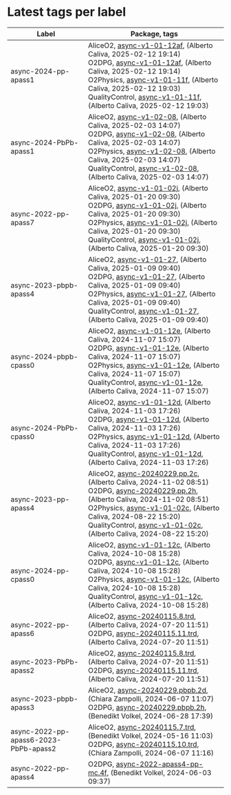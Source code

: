 # Latest tags per label

| Label | Package, tags |
| --- | --- |
| async-2024-pp-apass1 | AliceO2, [async-v1-01-12af](https://github.com/AliceO2Group/AliceO2/tree/async-v1-01-12af), (Alberto Caliva, 2025-02-12 19:14)<br>O2DPG, [async-v1-01-12af](https://github.com/AliceO2Group/O2DPG/tree/async-v1-01-12af), (Alberto Caliva, 2025-02-12 19:14)<br>O2Physics, [async-v1-01-11f](https://github.com/AliceO2Group/O2Physics/tree/async-v1-01-11f), (Alberto Caliva, 2025-02-12 19:03)<br>QualityControl, [async-v1-01-11f](https://github.com/AliceO2Group/QualityControl/tree/async-v1-01-11f), (Alberto Caliva, 2025-02-12 19:03) |
| async-2024-PbPb-apass1 | AliceO2, [async-v1-02-08](https://github.com/AliceO2Group/AliceO2/tree/async-v1-02-08), (Alberto Caliva, 2025-02-03 14:07)<br>O2DPG, [async-v1-02-08](https://github.com/AliceO2Group/O2DPG/tree/async-v1-02-08), (Alberto Caliva, 2025-02-03 14:07)<br>O2Physics, [async-v1-02-08](https://github.com/AliceO2Group/O2Physics/tree/async-v1-02-08), (Alberto Caliva, 2025-02-03 14:07)<br>QualityControl, [async-v1-02-08](https://github.com/AliceO2Group/QualityControl/tree/async-v1-02-08), (Alberto Caliva, 2025-02-03 14:07) |
| async-2022-pp-apass7 | AliceO2, [async-v1-01-02j](https://github.com/AliceO2Group/AliceO2/tree/async-v1-01-02j), (Alberto Caliva, 2025-01-20 09:30)<br>O2DPG, [async-v1-01-02j](https://github.com/AliceO2Group/O2DPG/tree/async-v1-01-02j), (Alberto Caliva, 2025-01-20 09:30)<br>O2Physics, [async-v1-01-02j](https://github.com/AliceO2Group/O2Physics/tree/async-v1-01-02j), (Alberto Caliva, 2025-01-20 09:30)<br>QualityControl, [async-v1-01-02j](https://github.com/AliceO2Group/QualityControl/tree/async-v1-01-02j), (Alberto Caliva, 2025-01-20 09:30) |
| async-2023-pbpb-apass4 | AliceO2, [async-v1-01-27](https://github.com/AliceO2Group/AliceO2/tree/async-v1-01-27), (Alberto Caliva, 2025-01-09 09:40)<br>O2DPG, [async-v1-01-27](https://github.com/AliceO2Group/O2DPG/tree/async-v1-01-27), (Alberto Caliva, 2025-01-09 09:40)<br>O2Physics, [async-v1-01-27](https://github.com/AliceO2Group/O2Physics/tree/async-v1-01-27), (Alberto Caliva, 2025-01-09 09:40)<br>QualityControl, [async-v1-01-27](https://github.com/AliceO2Group/QualityControl/tree/async-v1-01-27), (Alberto Caliva, 2025-01-09 09:40) |
| async-2024-pbpb-cpass0 | AliceO2, [async-v1-01-12e](https://github.com/AliceO2Group/AliceO2/tree/async-v1-01-12e), (Alberto Caliva, 2024-11-07 15:07)<br>O2DPG, [async-v1-01-12e](https://github.com/AliceO2Group/O2DPG/tree/async-v1-01-12e), (Alberto Caliva, 2024-11-07 15:07)<br>O2Physics, [async-v1-01-12e](https://github.com/AliceO2Group/O2Physics/tree/async-v1-01-12e), (Alberto Caliva, 2024-11-07 15:07)<br>QualityControl, [async-v1-01-12e](https://github.com/AliceO2Group/QualityControl/tree/async-v1-01-12e), (Alberto Caliva, 2024-11-07 15:07) |
| async-2024-PbPb-cpass0 | AliceO2, [async-v1-01-12d](https://github.com/AliceO2Group/AliceO2/tree/async-v1-01-12d), (Alberto Caliva, 2024-11-03 17:26)<br>O2DPG, [async-v1-01-12d](https://github.com/AliceO2Group/O2DPG/tree/async-v1-01-12d), (Alberto Caliva, 2024-11-03 17:26)<br>O2Physics, [async-v1-01-12d](https://github.com/AliceO2Group/O2Physics/tree/async-v1-01-12d), (Alberto Caliva, 2024-11-03 17:26)<br>QualityControl, [async-v1-01-12d](https://github.com/AliceO2Group/QualityControl/tree/async-v1-01-12d), (Alberto Caliva, 2024-11-03 17:26) |
| async-2023-pp-apass4 | AliceO2, [async-20240229.pp.2c](https://github.com/AliceO2Group/AliceO2/tree/async-20240229.pp.2c), (Alberto Caliva, 2024-11-02 08:51)<br>O2DPG, [async-20240229.pp.2h](https://github.com/AliceO2Group/O2DPG/tree/async-20240229.pp.2h), (Alberto Caliva, 2024-11-02 08:51)<br>O2Physics, [async-v1-01-02c](https://github.com/AliceO2Group/O2Physics/tree/async-v1-01-02c), (Alberto Caliva, 2024-08-22 15:20)<br>QualityControl, [async-v1-01-02c](https://github.com/AliceO2Group/QualityControl/tree/async-v1-01-02c), (Alberto Caliva, 2024-08-22 15:20) |
| async-2024-pp-cpass0 | AliceO2, [async-v1-01-12c](https://github.com/AliceO2Group/AliceO2/tree/async-v1-01-12c), (Alberto Caliva, 2024-10-08 15:28)<br>O2DPG, [async-v1-01-12c](https://github.com/AliceO2Group/O2DPG/tree/async-v1-01-12c), (Alberto Caliva, 2024-10-08 15:28)<br>O2Physics, [async-v1-01-12c](https://github.com/AliceO2Group/O2Physics/tree/async-v1-01-12c), (Alberto Caliva, 2024-10-08 15:28)<br>QualityControl, [async-v1-01-12c](https://github.com/AliceO2Group/QualityControl/tree/async-v1-01-12c), (Alberto Caliva, 2024-10-08 15:28) |
| async-2022-pp-apass6 | AliceO2, [async-20240115.8.trd](https://github.com/AliceO2Group/AliceO2/tree/async-20240115.8.trd), (Alberto Caliva, 2024-07-20 11:51)<br>O2DPG, [async-20240115.11.trd](https://github.com/AliceO2Group/O2DPG/tree/async-20240115.11.trd), (Alberto Caliva, 2024-07-20 11:51) |
| async-2023-PbPb-apass2 | AliceO2, [async-20240115.8.trd](https://github.com/AliceO2Group/AliceO2/tree/async-20240115.8.trd), (Alberto Caliva, 2024-07-20 11:51)<br>O2DPG, [async-20240115.11.trd](https://github.com/AliceO2Group/O2DPG/tree/async-20240115.11.trd), (Alberto Caliva, 2024-07-20 11:51) |
| async-2023-pbpb-apass3 | AliceO2, [async-20240229.pbpb.2d](https://github.com/AliceO2Group/AliceO2/tree/async-20240229.pbpb.2d), (Chiara Zampolli, 2024-06-07 11:07)<br>O2DPG, [async-20240229.pbpb.2h](https://github.com/AliceO2Group/O2DPG/tree/async-20240229.pbpb.2h), (Benedikt Volkel, 2024-06-28 17:39) |
| async-2022-pp-apass6-2023-PbPb-apass2 | AliceO2, [async-20240115.7.trd](https://github.com/AliceO2Group/AliceO2/tree/async-20240115.7.trd), (Benedikt Volkel, 2024-05-16 11:03)<br>O2DPG, [async-20240115.10.trd](https://github.com/AliceO2Group/O2DPG/tree/async-20240115.10.trd), (Chiara Zampolli, 2024-06-07 11:16) |
| async-2022-pp-apass4 | O2DPG, [async-2022-apass4-pp-mc.4f](https://github.com/AliceO2Group/O2DPG/tree/async-2022-apass4-pp-mc.4f), (Benedikt Volkel, 2024-06-03 09:37) |
